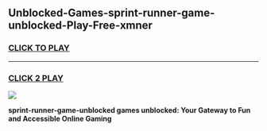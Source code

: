 
## Unblocked-Games-sprint-runner-game-unblocked-Play-Free-xmner
<h3>
<a href="https://premium76.site?title=sprint-runner-game-unblocked&ref=18A1">CLICK TO PLAY</a></h3>
<hr>

<h3>
<a href="https://premium76.site?title=sprint-runner-game-unblocked&ref=18A1">CLICK 2 PLAY</a>
  
</h3>

<a href="https://premium76.site?title=sprint-runner-game-unblocked&ref=18A1"><img src="https://clearcache.store/games.png"></a>


**sprint-runner-game-unblocked games unblocked: Your Gateway to Fun and Accessible Online Gaming**
